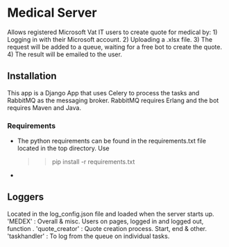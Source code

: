 # Medical Server
Allows registered Microsoft Vat IT users to create quote for medical by:
    1) Logging in with their Microsoft account.
    2) Uploading a .xlsx file.
    3) The request will be added to a queue, waiting for a free bot to create the quote. 
    4) The result will be emailed to the user.
    
## Installation
This app is a Django App that uses Celery to process the tasks and RabbitMQ as the messaging broker. RabbitMQ requires Erlang and the bot requires Maven and Java.

### Requirements
- The python requirements can be found in the requirements.txt file located in the top directory. Use 
    >> pip install -r requirements.txt
- 

## Loggers
Located in the log_config.json file and loaded when the server starts up.
'MEDEX'         : Overall & misc. Users on pages, logged in and logged out, function .
'quote_creator' : Quote creation process. Start, end & other.
'taskhandler'   : To log from the queue on individual tasks.  